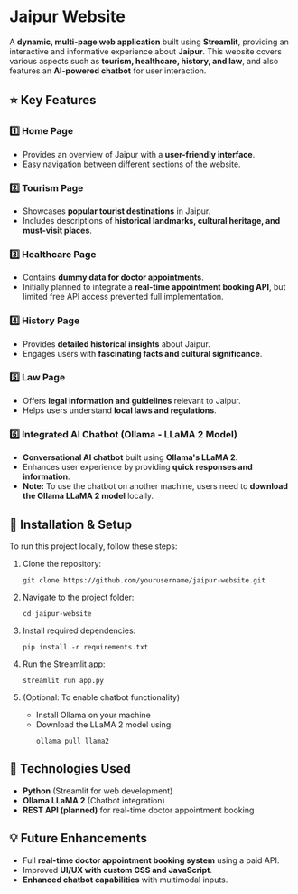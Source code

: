 # Jaipur Website

A **dynamic, multi-page web application** built using **Streamlit**, providing an interactive and informative experience about **Jaipur**. This website covers various aspects such as **tourism, healthcare, history, and law**, and also features an **AI-powered chatbot** for user interaction.

## ⭐ Key Features

### 1️⃣ Home Page
* Provides an overview of Jaipur with a **user-friendly interface**.
* Easy navigation between different sections of the website.

### 2️⃣ Tourism Page
* Showcases **popular tourist destinations** in Jaipur.
* Includes descriptions of **historical landmarks, cultural heritage, and must-visit places**.

### 3️⃣ Healthcare Page
* Contains **dummy data for doctor appointments**.
* Initially planned to integrate a **real-time appointment booking API**, but limited free API access prevented full implementation.

### 4️⃣ History Page
* Provides **detailed historical insights** about Jaipur.
* Engages users with **fascinating facts and cultural significance**.

### 5️⃣ Law Page
* Offers **legal information and guidelines** relevant to Jaipur.
* Helps users understand **local laws and regulations**.

### 6️⃣ Integrated AI Chatbot (Ollama - LLaMA 2 Model)
* **Conversational AI chatbot** built using **Ollama's LLaMA 2**.
* Enhances user experience by providing **quick responses and information**.
* **Note:** To use the chatbot on another machine, users need to **download the Ollama LLaMA 2 model** locally.

## 📌 Installation & Setup
To run this project locally, follow these steps:

1. Clone the repository:
   ```
   git clone https://github.com/yourusername/jaipur-website.git
   ```

2. Navigate to the project folder:
   ```
   cd jaipur-website
   ```

3. Install required dependencies:
   ```
   pip install -r requirements.txt
   ```

4. Run the Streamlit app:
   ```
   streamlit run app.py
   ```

5. (Optional: To enable chatbot functionality)
   - Install Ollama on your machine
   - Download the LLaMA 2 model using:
     ```
     ollama pull llama2
     ```
     
## 🚀 Technologies Used
* **Python** (Streamlit for web development)
* **Ollama LLaMA 2** (Chatbot integration)
* **REST API (planned)** for real-time doctor appointment booking

## 💡 Future Enhancements
* Full **real-time doctor appointment booking system** using a paid API.
* Improved **UI/UX with custom CSS and JavaScript**.
* **Enhanced chatbot capabilities** with multimodal inputs.



